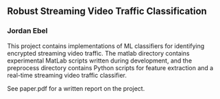 ## Robust Streaming Video Traffic Classification
### Jordan Ebel

This project contains implementations of ML classifiers for identifying
encrypted streaming video traffic.  The matlab directory contains 
experimental MatLab scripts written during development, and the preprocess
directory contains Python scripts for feature extraction and a real-time
streaming video traffic classifier.

See paper.pdf for a written report on the project.

